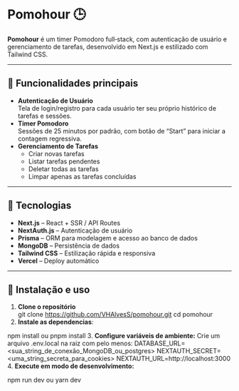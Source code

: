 # Pomohour 🕒

**Pomohour** é um timer Pomodoro full‑stack, com autenticação de usuário e gerenciamento de tarefas, desenvolvido em Next.js e estilizado com Tailwind CSS.

---

## 🚀 Funcionalidades principais

- **Autenticação de Usuário**  
  Tela de login/registro para cada usuário ter seu próprio histórico de tarefas e sessões.
- **Timer Pomodoro**  
  Sessões de 25 minutos por padrão, com botão de “Start” para iniciar a contagem regressiva.
- **Gerenciamento de Tarefas**  
  - Criar novas tarefas  
  - Listar tarefas pendentes  
  - Deletar todas as tarefas  
  - Limpar apenas as tarefas concluídas

---

## 🧱 Tecnologias

- **Next.js** – React + SSR / API Routes  
- **NextAuth.js** – Autenticação de usuário  
- **Prisma** – ORM para modelagem e acesso ao banco de dados  
- **MongoDB** – Persistência de dados  
- **Tailwind CSS** – Estilização rápida e responsiva  
- **Vercel** – Deploy automático

---

## 🔧 Instalação e uso

1. **Clone o repositório**  
  git clone https://github.com/VHAlvesS/pomohour.git
  cd pomohour
2. **Instale as dependencias**:

  npm install ou pnpm install
3. **Configure variáveis de ambiente:** 
  Crie um arquivo .env.local na raiz com pelo menos:
  DATABASE_URL=<sua_string_de_conexão_MongoDB_ou_postgres>
  NEXTAUTH_SECRET=<uma_string_secreta_para_cookies>
  NEXTAUTH_URL=http://localhost:3000
4. **Execute em modo de desenvolvimento:**

  npm run dev ou yarn dev

